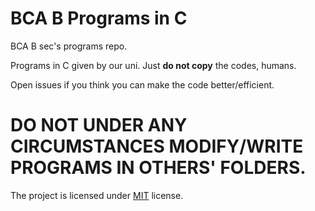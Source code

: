 # BCA B Programs in C
BCA B sec's programs repo.

Programs in C given by our uni.
Just **do not copy** the codes, humans.

Open issues if you think you can make the code better/efficient.

# DO NOT UNDER ANY CIRCUMSTANCES MODIFY/WRITE PROGRAMS IN OTHERS' FOLDERS.

The project is licensed under [MIT](https://github.com/BCA-WALE/bca-b-programs-in-c/blob/main/LICENSE) license.
